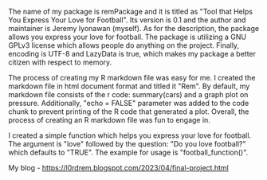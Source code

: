 The name of my package is remPackage and it is titled as "Tool that Helps You Express Your Love for Football". Its version is 0.1 and the author and maintainer is Jeremy Iyonawan (myself). As for the description, the package allows you express your love for football. The package is utilizing a  GNU GPLv3 license which allows people do anything on the project. Finally, encoding is UTF-8 and LazyData is true, which makes my package a better citizen with respect to memory.

The process of creating my R markdown file was easy for me. I created the markdown file in html document format and titled it "Rem". By default, my markdown file consists of the r code: summary(cars) and a graph plot on pressure. Additionally, "echo = FALSE" parameter was added to the code chunk to prevent printing of the R code that generated a plot. Overall, the process of creating an R markdown file was  fun to engage in.

I created a simple function which helps you express your love for football. The argument is "love" followed by the question: "Do you love football?" which defaults to "TRUE". The example for usage is "football_function()". 

My blog - https://l0rdrem.blogspot.com/2023/04/final-project.html
